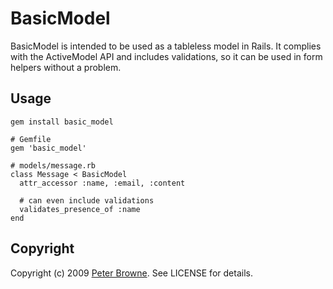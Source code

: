 # BasicModel

BasicModel is intended to be used as a tableless model in Rails. It complies with the ActiveModel API and includes validations, so it can be used in form helpers without a problem.

## Usage

    gem install basic_model
    
    # Gemfile
    gem 'basic_model'
    
    # models/message.rb
    class Message < BasicModel
      attr_accessor :name, :email, :content
  
      # can even include validations
      validates_presence_of :name
    end

## Copyright

Copyright (c) 2009 [Peter Browne](http://petebrowne.com). See LICENSE for details.
